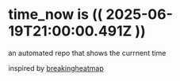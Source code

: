 # time_now is (( 2025-06-19T21:00:00.491Z ))

an automated repo that shows the currnent time

inspired by [breakingheatmap](https://github.com/breakingheatmap/breakingheatmap)